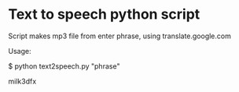 Text to speech python script
=======================


Script makes mp3 file from enter phrase, using translate.google.com

Usage:

$ python text2speech.py "phrase"

milk3dfx